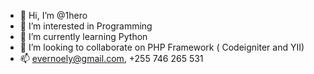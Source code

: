 - 👋 Hi, I’m @1hero
- 👀 I’m interested in Programming
- 🌱 I’m currently learning Python
- 💞️ I’m looking to collaborate on PHP Framework ( Codeigniter and YII)
- 📫 evernoely@gmail.com,  +255 746 265 531

<!---
1hero/1hero is a ✨ special ✨ repository because its `README.md` (this file) appears on your GitHub profile.
You can click the Preview link to take a look at your changes.
--->

